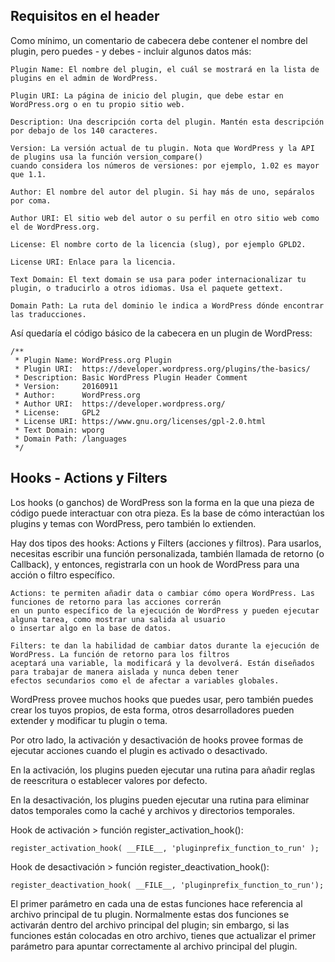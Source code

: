 ## Requisitos en el header

Como mínimo, un comentario de cabecera debe contener el nombre del plugin, pero puedes - y debes - incluir algunos datos más:

    Plugin Name: El nombre del plugin, el cuál se mostrará en la lista de plugins en el admin de WordPress.

    Plugin URI: La página de inicio del plugin, que debe estar en WordPress.org o en tu propio sitio web.

    Description: Una descripción corta del plugin. Mantén esta descripción por debajo de los 140 caracteres.

    Version: La versión actual de tu plugin. Nota que WordPress y la API de plugins usa la función version_compare() 
    cuando considera los números de versiones: por ejemplo, 1.02 es mayor que 1.1.

    Author: El nombre del autor del plugin. Si hay más de uno, sepáralos por coma.

    Author URI: El sitio web del autor o su perfil en otro sitio web como el de WordPress.org.

    License: El nombre corto de la licencia (slug), por ejemplo GPLD2.

    License URI: Enlace para la licencia.

    Text Domain: El text domain se usa para poder internacionalizar tu plugin, o traducirlo a otros idiomas. Usa el paquete gettext.

    Domain Path: La ruta del dominio le indica a WordPress dónde encontrar las traducciones.

Así quedaría el código básico de la cabecera en un plugin de WordPress:


    /**
     * Plugin Name: WordPress.org Plugin
     * Plugin URI:  https://developer.wordpress.org/plugins/the-basics/
     * Description: Basic WordPress Plugin Header Comment
     * Version:     20160911
     * Author:      WordPress.org
     * Author URI:  https://developer.wordpress.org/
     * License:     GPL2
     * License URI: https://www.gnu.org/licenses/gpl-2.0.html
     * Text Domain: wporg
     * Domain Path: /languages
     */


## Hooks - Actions y Filters

Los hooks (o ganchos) de WordPress son la forma en la que una pieza de código puede interactuar con otra pieza. Es la base de cómo interactúan los plugins y temas con WordPress, pero también lo extienden.

Hay dos tipos des hooks: Actions y Filters (acciones y filtros). Para usarlos, necesitas escribir una función personalizada, también llamada de retorno (o Callback), y entonces, registrarla con un hook de WordPress para una acción o filtro específico.

    Actions: te permiten añadir data o cambiar cómo opera WordPress. Las funciones de retorno para las acciones correrán 
    en un punto específico de la ejecución de WordPress y pueden ejecutar alguna tarea, como mostrar una salida al usuario 
    o insertar algo en la base de datos.

    Filters: te dan la habilidad de cambiar datos durante la ejecución de WordPress. La función de retorno para los filtros 
    aceptará una variable, la modificará y la devolverá. Están diseñados para trabajar de manera aislada y nunca deben tener 
    efectos secundarios como el de afectar a variables globales.

WordPress provee muchos hooks que puedes usar, pero también puedes crear los tuyos propios, de esta forma, otros desarrolladores pueden extender y modificar tu plugin o tema.

Por otro lado, la activación y desactivación de hooks provee formas de ejecutar acciones cuando el plugin es activado o desactivado.

En la activación, los plugins pueden ejecutar una rutina para añadir reglas de reescritura o establecer valores por defecto.

En la desactivación, los plugins pueden ejecutar una rutina para eliminar datos temporales como la caché y archivos y directorios temporales.

Hook de activación > función register_activation_hook():

    register_activation_hook( __FILE__, 'pluginprefix_function_to_run' );

Hook de desactivación > función register_deactivation_hook():

    register_deactivation_hook( __FILE__, 'pluginprefix_function_to_run');

El primer parámetro en cada una de estas funciones hace referencia al archivo principal de tu plugin. Normalmente estas dos funciones se activarán dentro del archivo principal del plugin; sin embargo, si las funciones están colocadas en otro archivo, tienes que actualizar el primer parámetro para apuntar correctamente al archivo principal del plugin.
